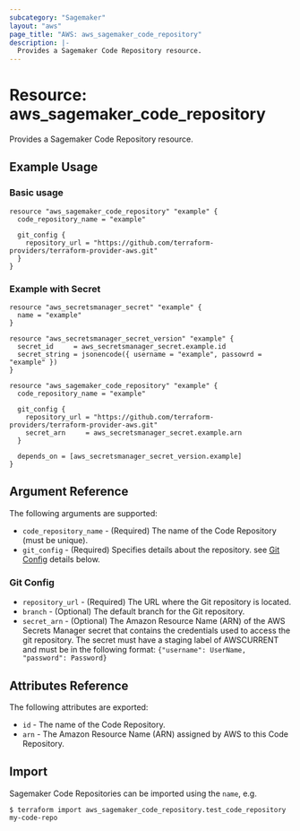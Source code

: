```yaml
---
subcategory: "Sagemaker"
layout: "aws"
page_title: "AWS: aws_sagemaker_code_repository"
description: |-
  Provides a Sagemaker Code Repository resource.
---
```


# Resource: aws_sagemaker_code_repository

Provides a Sagemaker Code Repository resource.

## Example Usage

### Basic usage

```hcl
resource "aws_sagemaker_code_repository" "example" {
  code_repository_name = "example"

  git_config {
    repository_url = "https://github.com/terraform-providers/terraform-provider-aws.git"
  }
}
```

### Example with Secret

```hcl
resource "aws_secretsmanager_secret" "example" {
  name = "example"
}

resource "aws_secretsmanager_secret_version" "example" {
  secret_id     = aws_secretsmanager_secret.example.id
  secret_string = jsonencode({ username = "example", passowrd = "example" })
}

resource "aws_sagemaker_code_repository" "example" {
  code_repository_name = "example"

  git_config {
    repository_url = "https://github.com/terraform-providers/terraform-provider-aws.git"
    secret_arn     = aws_secretsmanager_secret.example.arn
  }

  depends_on = [aws_secretsmanager_secret_version.example]
}
```

## Argument Reference

The following arguments are supported:

* `code_repository_name` - (Required) The name of the Code Repository (must be unique).
* `git_config` - (Required) Specifies details about the repository. see [Git Config](#git-config) details below.

### Git Config

* `repository_url` - (Required) The URL where the Git repository is located.
* `branch` - (Optional) The default branch for the Git repository.
* `secret_arn` - (Optional) The Amazon Resource Name (ARN) of the AWS Secrets Manager secret that contains the credentials used to access the git repository. The secret must have a staging label of AWSCURRENT and must be in the following format: `{"username": UserName, "password": Password}`

## Attributes Reference

The following attributes are exported:

* `id` - The name of the Code Repository.
* `arn` - The Amazon Resource Name (ARN) assigned by AWS to this Code Repository.

## Import

Sagemaker Code Repositories can be imported using the `name`, e.g.

```
$ terraform import aws_sagemaker_code_repository.test_code_repository my-code-repo
```
